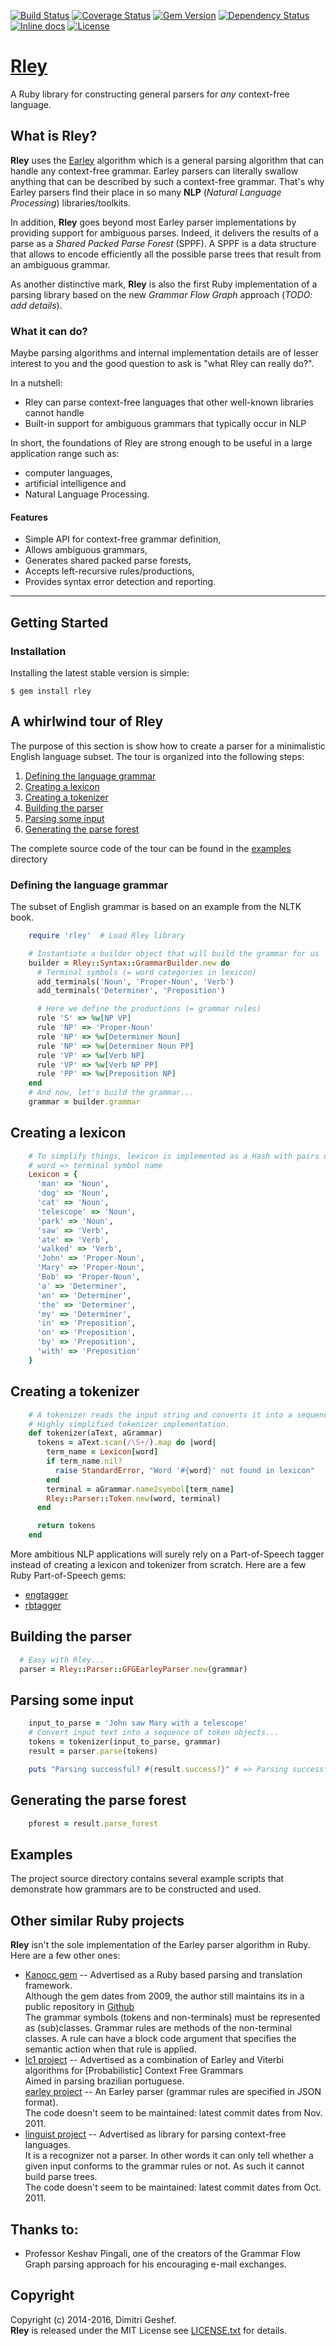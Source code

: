 [![Build Status](https://travis-ci.org/famished-tiger/Rley.svg?branch=master)](https://travis-ci.org/famished-tiger/Rley)
[![Coverage Status](https://img.shields.io/coveralls/famished-tiger/Rley.svg)](https://coveralls.io/r/famished-tiger/Rley?branch=master)
[![Gem Version](https://badge.fury.io/rb/rley.svg)](http://badge.fury.io/rb/rley)
[![Dependency Status](https://gemnasium.com/famished-tiger/Rley.svg)](https://gemnasium.com/famished-tiger/Rley)
[![Inline docs](http://inch-ci.org/github/famished-tiger/Rley.svg?branch=master)](http://inch-ci.org/github/famished-tiger/Rley)
[![License](https://img.shields.io/badge/license-MIT-brightgreen.svg?style=flat)](https://github.com/famished-tiger/Rley/blob/master/LICENSE.txt)


[Rley](https://github.com/famished-tiger/Rley)
======

A Ruby library for constructing general parsers for _any_ context-free language.  


What is Rley?
-------------
__Rley__ uses the [Earley](http://en.wikipedia.org/wiki/Earley_parser)
algorithm which is a general parsing algorithm that can handle any context-free
grammar. Earley parsers can literally swallow anything that can be described
by such a context-free grammar. That's why Earley parsers find their place in so
many __NLP__ (_Natural Language Processing_) libraries/toolkits.  

In addition, __Rley__ goes beyond most Earley parser implementations by providing
support for ambiguous parses. Indeed, it delivers the results of a parse as a
_Shared Packed Parse Forest_ (SPPF). A SPPF is a data structure that allows to
encode efficiently all the possible parse trees that result from an ambiguous
grammar.  

As another distinctive mark, __Rley__ is also the first Ruby implementation of a
parsing library based on the new _Grammar Flow Graph_ approach (_TODO: add details_).

### What it can do?
Maybe parsing algorithms and internal implementation details are of lesser
interest to you and the good question to ask is "what Rley can really do?".  

In a nutshell:  
* Rley can parse context-free languages that other well-known libraries cannot
handle  
* Built-in support for ambiguous grammars that typically occur in NLP

In short, the foundations of Rley are strong enough to be useful in a large
application range such as:  
* computer languages,  
* artificial intelligence and  
* Natural Language Processing.

#### Features
* Simple API for context-free grammar definition,
* Allows ambiguous grammars,
* Generates shared packed parse forests,
* Accepts left-recursive rules/productions,
* Provides syntax error detection and reporting.

---

Getting Started
---------------

### Installation
Installing the latest stable version is simple:

    $ gem install rley


## A whirlwind tour of Rley
The purpose of this section is show how to create a parser for a minimalistic
English language subset. 
The tour is organized into the following steps:  
1. [Defining the language grammar](#defining-the-language-grammar)  
2. [Creating a lexicon](#creating-a-lexicon)  
3. [Creating a tokenizer](#creating-a-tokenizer)  
4. [Building the parser](#building-the-parser)  
5. [Parsing some input](#parsing-some-input)  
6. [Generating the parse forest](#generating-the-parse-forest)

The complete source code of the tour can be found in the 
[examples](https://github.com/famished-tiger/Rley/tree/master/examples/NLP/mini_en_demo.rb)
directory

### Defining the language grammar
The subset of English grammar is based on an example from the NLTK book.

```ruby  
    require 'rley'  # Load Rley library

    # Instantiate a builder object that will build the grammar for us
    builder = Rley::Syntax::GrammarBuilder.new do
      # Terminal symbols (= word categories in lexicon)
      add_terminals('Noun', 'Proper-Noun', 'Verb') 
      add_terminals('Determiner', 'Preposition')

      # Here we define the productions (= grammar rules)
      rule 'S' => %w[NP VP]
      rule 'NP' => 'Proper-Noun'
      rule 'NP' => %w[Determiner Noun]
      rule 'NP' => %w[Determiner Noun PP]
      rule 'VP' => %w[Verb NP]
      rule 'VP' => %w[Verb NP PP]
      rule 'PP' => %w[Preposition NP]
    end 
    # And now, let's build the grammar...
    grammar = builder.grammar
```  

## Creating a lexicon

```ruby
    # To simplify things, lexicon is implemented as a Hash with pairs of the form:
    # word => terminal symbol name
    Lexicon = {
      'man' => 'Noun',
      'dog' => 'Noun',
      'cat' => 'Noun',
      'telescope' => 'Noun',
      'park' => 'Noun',  
      'saw' => 'Verb',
      'ate' => 'Verb',
      'walked' => 'Verb',
      'John' => 'Proper-Noun',
      'Mary' => 'Proper-Noun',
      'Bob' => 'Proper-Noun',
      'a' => 'Determiner',
      'an' => 'Determiner',
      'the' => 'Determiner',
      'my' => 'Determiner',
      'in' => 'Preposition',
      'on' => 'Preposition',
      'by' => 'Preposition',
      'with' => 'Preposition'
    }
```  


## Creating a tokenizer
```ruby
    # A tokenizer reads the input string and converts it into a sequence of tokens
    # Highly simplified tokenizer implementation.
    def tokenizer(aText, aGrammar)
      tokens = aText.scan(/\S+/).map do |word|
        term_name = Lexicon[word]
        if term_name.nil?
          raise StandardError, "Word '#{word}' not found in lexicon"
        end
        terminal = aGrammar.name2symbol[term_name]
        Rley::Parser::Token.new(word, terminal)
      end

      return tokens
    end
```

More ambitious NLP applications will surely rely on a Part-of-Speech tagger instead of
creating a lexicon and tokenizer from scratch. Here are a few Ruby Part-of-Speech gems:  
* [engtagger](https://rubygems.org/gems/engtagger)
* [rbtagger](https://rubygems.org/gems/rbtagger)



## Building the parser
```ruby
  # Easy with Rley...
  parser = Rley::Parser::GFGEarleyParser.new(grammar)
```


## Parsing some input
```ruby
    input_to_parse = 'John saw Mary with a telescope'
    # Convert input text into a sequence of token objects...
    tokens = tokenizer(input_to_parse, grammar)
    result = parser.parse(tokens)

    puts "Parsing successful? #{result.success?}" # => Parsing successful? true
```

## Generating the parse forest
```ruby
    pforest = result.parse_forest
```



## Examples

The project source directory contains several example scripts that demonstrate 
how grammars are to be constructed and used.


## Other similar Ruby projects
__Rley__ isn't the sole implementation of the Earley parser algorithm in Ruby.  
Here are a few other ones:  
- [Kanocc gem](https://rubygems.org/gems/kanocc) -- Advertised as a Ruby based parsing and translation framework.  
  Although the gem dates from 2009, the author still maintains its in a public repository in [Github](https://github.com/surlykke/Kanocc)  
  The grammar symbols (tokens and non-terminals) must be represented as (sub)classes.
  Grammar rules are methods of the non-terminal classes. A rule can have a block code argument
  that specifies the semantic action when that rule is applied.  
- [lc1 project](https://github.com/kp0v/lc1) -- Advertised as a combination of Earley and Viterbi algorithms for [Probabilistic] Context Free Grammars   
  Aimed in parsing brazilian portuguese.  
  [earley project](https://github.com/joshingly/earley) -- An Earley parser (grammar rules are specified in JSON format).  
  The code doesn't seem to be maintained: latest commit dates from Nov. 2011.  
- [linguist project](https://github.com/davidkellis/linguist) -- Advertised as library for parsing context-free languages.  
  It is a recognizer not a parser. In other words it can only tell whether a given input
  conforms to the grammar rules or not. As such it cannot build parse trees.  
  The code doesn't seem to be maintained: latest commit dates from Oct. 2011.


##  Thanks to:
* Professor Keshav Pingali, one of the creators of the Grammar Flow Graph parsing approach for his encouraging e-mail exchanges.

Copyright
---------
Copyright (c) 2014-2016, Dimitri Geshef.  
__Rley__ is released under the MIT License see [LICENSE.txt](https://github.com/famished-tiger/Rley/blob/master/LICENSE.txt) for details.
